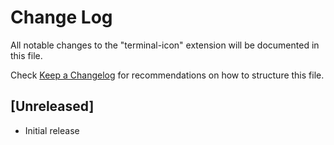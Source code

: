 # Change Log

All notable changes to the "terminal-icon" extension will be documented in this file.

Check [Keep a Changelog](http://keepachangelog.com/) for recommendations on how to structure this file.

## [Unreleased]

- Initial release